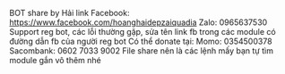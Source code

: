 BOT share by Hải
link Facebook: https://www.facebook.com/hoanghaidepzaiquadia
Zalo: 0965637530
Support reg bot, các lỗi thường gặp, sửa tên link fb trong các module có đường dẫn fb của người reg bot
Có thể donate tại:
Momo: 0354500378
Sacombank: 0602 7033 9002
File share nên là các lệnh mấy bạn tự tìm module gắn vô thêm nhé